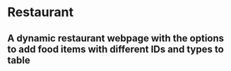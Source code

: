 # Restaurant

## A dynamic restaurant webpage with the options to add food items with different IDs and types to table 